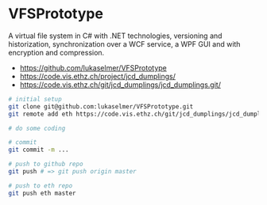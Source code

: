 VFSPrototype
============

A virtual file system in C# with .NET technologies, versioning and historization, synchronization over a WCF service, a WPF GUI and with encryption and compression.

* https://github.com/lukaselmer/VFSPrototype
* https://code.vis.ethz.ch/project/jcd_dumplings/
* https://code.vis.ethz.ch/git/jcd_dumplings/jcd_dumplings.git/

```sh
# initial setup
git clone git@github.com:lukaselmer/VFSPrototype.git
git remote add eth https://code.vis.ethz.ch/git/jcd_dumplings/jcd_dumplings.git

# do some coding

# commit
git commit -m ...

# push to github repo
git push # => git push origin master

# push to eth repo
git push eth master
```
